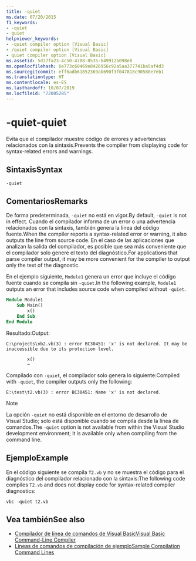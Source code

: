 ```yaml
---
title: -quiet
ms.date: 07/20/2015
f1_keywords:
- -quiet
- quiet
helpviewer_keywords:
- -quiet compiler option [Visual Basic]
- /quiet compiler option [Visual Basic]
- quiet compiler option [Visual Basic]
ms.assetid: 5d77fa23-4c50-4708-8535-649912b098e8
ms.openlocfilehash: 6e773c60469e8426956c92a5aa377741ba5af4d3
ms.sourcegitcommit: eff6adb61852369ab690f3f047818c90580e7eb1
ms.translationtype: HT
ms.contentlocale: es-ES
ms.lasthandoff: 10/07/2019
ms.locfileid: "72005285"
---
```

# <a name="-quiet"></a><span data-ttu-id="05d96-102">-quiet</span><span class="sxs-lookup"><span data-stu-id="05d96-102">-quiet</span></span>

<span data-ttu-id="05d96-103">Evita que el compilador muestre código de errores y advertencias relacionados con la sintaxis.</span><span class="sxs-lookup"><span data-stu-id="05d96-103">Prevents the compiler from displaying code for syntax-related errors and warnings.</span></span>

## <a name="syntax"></a><span data-ttu-id="05d96-104">Sintaxis</span><span class="sxs-lookup"><span data-stu-id="05d96-104">Syntax</span></span>

```console
-quiet
```

## <a name="remarks"></a><span data-ttu-id="05d96-105">Comentarios</span><span class="sxs-lookup"><span data-stu-id="05d96-105">Remarks</span></span>

<span data-ttu-id="05d96-106">De forma predeterminada, `-quiet` no está en vigor.</span><span class="sxs-lookup"><span data-stu-id="05d96-106">By default, `-quiet` is not in effect.</span></span> <span data-ttu-id="05d96-107">Cuando el compilador informa de un error o una advertencia relacionados con la sintaxis, también genera la línea del código fuente.</span><span class="sxs-lookup"><span data-stu-id="05d96-107">When the compiler reports a syntax-related error or warning, it also outputs the line from source code.</span></span> <span data-ttu-id="05d96-108">En el caso de las aplicaciones que analizan la salida del compilador, es posible que sea más conveniente que el compilador solo genere el texto del diagnóstico.</span><span class="sxs-lookup"><span data-stu-id="05d96-108">For applications that parse compiler output, it may be more convenient for the compiler to output only the text of the diagnostic.</span></span>

<span data-ttu-id="05d96-109">En el ejemplo siguiente, `Module1` genera un error que incluye el código fuente cuando se compila sin `-quiet`.</span><span class="sxs-lookup"><span data-stu-id="05d96-109">In the following example, `Module1` outputs an error that includes source code when compiled without `-quiet`.</span></span>

```vb
Module Module1
    Sub Main()
        x()
    End Sub
End Module
```

<span data-ttu-id="05d96-110">Resultado:</span><span class="sxs-lookup"><span data-stu-id="05d96-110">Output:</span></span>

```console
C:\projects\vb2.vb(3) : error BC30451: 'x' is not declared. It may be inaccessible due to its protection level.

        x()
        ~
```

<span data-ttu-id="05d96-111">Compilado con `-quiet`, el compilador solo genera lo siguiente:</span><span class="sxs-lookup"><span data-stu-id="05d96-111">Compiled with `-quiet`, the compiler outputs only the following:</span></span>

```console
E:\test\t2.vb(3) : error BC30451: Name 'x' is not declared.
```

> [!NOTE]
> <span data-ttu-id="05d96-112">La opción `-quiet` no está disponible en el entorno de desarrollo de Visual Studio; solo está disponible cuando se compila desde la línea de comandos.</span><span class="sxs-lookup"><span data-stu-id="05d96-112">The `-quiet` option is not available from within the Visual Studio development environment; it is available only when compiling from the command line.</span></span>

## <a name="example"></a><span data-ttu-id="05d96-113">Ejemplo</span><span class="sxs-lookup"><span data-stu-id="05d96-113">Example</span></span>

<span data-ttu-id="05d96-114">En el código siguiente se compila `T2.vb` y no se muestra el código para el diagnóstico del compilador relacionado con la sintaxis:</span><span class="sxs-lookup"><span data-stu-id="05d96-114">The following code compiles `T2.vb` and does not display code for syntax-related compiler diagnostics:</span></span>

```console
vbc -quiet t2.vb
```

## <a name="see-also"></a><span data-ttu-id="05d96-115">Vea también</span><span class="sxs-lookup"><span data-stu-id="05d96-115">See also</span></span>

- [<span data-ttu-id="05d96-116">Compilador de línea de comandos de Visual Basic</span><span class="sxs-lookup"><span data-stu-id="05d96-116">Visual Basic Command-Line Compiler</span></span>](../../../visual-basic/reference/command-line-compiler/index.md)
- [<span data-ttu-id="05d96-117">Líneas de comandos de compilación de ejemplo</span><span class="sxs-lookup"><span data-stu-id="05d96-117">Sample Compilation Command Lines</span></span>](../../../visual-basic/reference/command-line-compiler/sample-compilation-command-lines.md)
